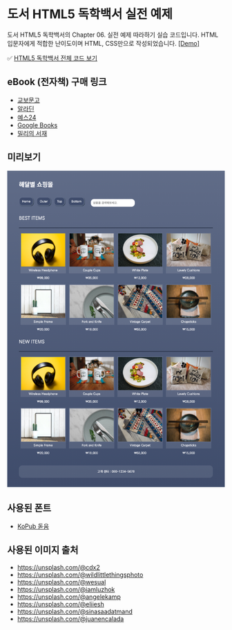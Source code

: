 # 도서 HTML5 독학백서 실전 예제

도서 HTML5 독학백서의 Chapter 06. 실전 예제 따라하기 실습 코드입니다. HTML 입문자에게 적합한 난이도이며 HTML, CSS만으로 작성되었습니다. [[Demo]](https://dalmoori.github.io/final-html5-2021/)

✅ [HTML5 독학백서 전체 코드 보기](https://github.com/dalmoori/basic-html5-2021)

## eBook (전자책) 구매 링크

-   [교보문고](http://digital.kyobobook.co.kr/digital/ebook/ebookDetail.ink?selectedLargeCategory=001&barcode=480D210130780&orderClick=LAG&Kc=)
-   [알라딘](https://www.aladin.co.kr/shop/wproduct.aspx?ItemId=262566322)
-   [예스24](http://www.yes24.com/Product/Goods/97163441?OzSrank=1)
-   [Google Books](https://play.google.com/store/books/details/%ED%95%B4%EB%8B%AC%EB%B3%84_HTML5_%EB%8F%85%ED%95%99%EB%B0%B1%EC%84%9C?id=gxcXEAAAQBAJ&hl=ko&gl=kr)
-   [밀리의 서재](https://www.millie.co.kr/v3/bookDetail/179491664?nav_hidden=y)

## 미리보기

![](./preview.png)

## 사용된 폰트

-   [KoPub 돋움](http://www.kopus.org/biz/electronic/font.aspx)

## 사용된 이미지 출처

-   https://unsplash.com/@cdx2
-   https://unsplash.com/@wildlittlethingsphoto
-   https://unsplash.com/@wesual
-   https://unsplash.com/@iamluzhok
-   https://unsplash.com/@angelekamp
-   https://unsplash.com/@eliiesh
-   https://unsplash.com/@sinasaadatmand
-   https://unsplash.com/@juanencalada
